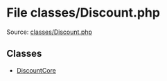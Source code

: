 File classes/Discount.php
=========

Source: [classes/Discount.php](https://github.com/PrestaShop/PrestaShop/blob/1.6.0.9/classes/Discount.php)


Classes
-------

* [DiscountCore](class.DiscountCore.md)

